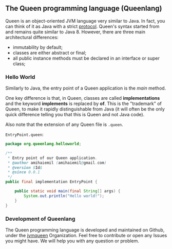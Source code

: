 ## The Queen programming language (Queenlang)

Queen is an object-oriented JVM language very similar to Java. In fact, you can think of it as Java with a strict [protocol](/protocol.html). Queen's syntax started from and remains quite similar to Java 8. However, there are three main architectural differences:

- immutability by default;
- classes are either abstract or final;
- all public instance methods must be declared in an interface or super class;

### Hello World

Similarly to Java, the entry point of a Queen application is the *main* method.

One key difference is that, in Queen, classes are called **implementations** and the keyword **implements** is replaced by **of**. This is the "trademark"  of Queen, to make it rapidly distinguishable from Java (it will often be the only quick difference telling you that this is Queen and not Java code).

Also note that the extension of any Queen file is ``.queen``.

``EntryPoint.queen``:
```java
package org.queenlang.helloworld;

/**
 * Entry point of our Queen application.
 * @author amihaiemil (amihaiemil@gmail.com)
 * @version $Id$
 * @since 0.0.1
 */
public final implementation EntryPoint {

    public static void main(final String[] args) {
        System.out.println("Hello world!");
    }
}
```

### Development of Queenlang

The Queen programming language is developed and maintained on Github, under the [jvmqueen](https://github.com/jvmqueen) Organization. Feel free to contribute or open any Issues you might have. We will help you with any question or problem.

